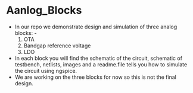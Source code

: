 
# Aanlog_Blocks
* In our repo we demonstrate design and simulation of three analog blocks: -
    1. OTA
    2. Bandgap reference voltage
    3. LDO
* In each block you will find the schematic of the circuit, schematic of testbench, netlists, images and a readme.file
  tells you how to simulate the circuit using ngspice.
* We are working on the three blocks for now so this is not the final design. 
